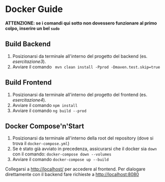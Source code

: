 # Docker Guide

**ATTENZIONE: se i comandi qui sotto non dovessero funzionare al primo colpo, inserire un bel `sudo`**

## Build Backend

1. Posizionarsi da terminale all'interno del progetto del backend (es. *esercitazione3*).
2. Avviare il comando ` mvn clean install -Pprod -Dmaven.test.skip=true`

## Build Frontend

1. Posizionarsi da terminale all'interno del progetto del frontend (es. *esercitazione4*).
2. Avviare il comando `npm install`
3. Avviare il comando `ng build --prod`

## Docker Compose'n'Start
1. Posizionarsi da terminale all'interno della root del repository (dove si trova il `docker-compose.yml`)
2. Se è stato già avviato in precedenza, assicurarsi che il docker sia `down` con il comando: `docker-compose down --volumes`
3. Avviare il comando `docker-compose up --build`

Collegarsi a [http://localhost/](http://localhost/) per accedere al frontend. Per dialogare direttamente con il backend fare richieste a [http://localhost:8080](http://localhost:8080) 
